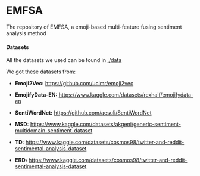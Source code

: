 # EMFSA
The repository of EMFSA, a emoji-based multi-feature fusing sentiment analysis method

#### Datasets

All the datasets we used can be found in [./data](https://github.com/zdxx123/EMFSA/tree/main/data)

We got these datasets from:

* **Emoji2Vec:** https://github.com/uclmr/emoji2vec

* **EmojifyData-EN:** https://www.kaggle.com/datasets/rexhaif/emojifydata-en
* **SentiWordNet:** https://github.com/aesuli/SentiWordNet
* **MSD:** https://www.kaggle.com/datasets/akgeni/generic-sentiment-multidomain-sentiment-dataset
* **TD:** https://www.kaggle.com/datasets/cosmos98/twitter-and-reddit-sentimental-analysis-dataset
* **ERD:** https://www.kaggle.com/datasets/cosmos98/twitter-and-reddit-sentimental-analysis-dataset
